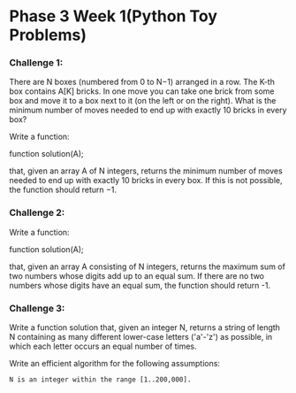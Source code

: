 # Phase 3 Week 1(Python Toy Problems)

### Challenge 1: 

<p>
There are N boxes (numbered from 0 to N−1) arranged in a row. The K-th box contains A[K] bricks. In one move you can take one brick from some box and move it to a box next to it (on the left or on the right). What is the minimum number of moves needed to end up with exactly 10 bricks in every box?

Write a function:

function solution(A);

that, given an array A of N integers, returns the minimum number of moves needed to end up with exactly 10 bricks in every box. If this is not possible, the function should return −1.
</p>

### Challenge 2: 
<p>
Write a function:


function solution(A);


that, given an array A consisting of N integers, returns the maximum sum of two numbers whose digits add up to an equal sum. If there are no two numbers whose digits have an equal sum, the function should return -1.
</p>

### Challenge 3: 
<p>
Write a function solution that, given an integer N, returns a string of length N containing as many different lower-case letters ('a'-'z') as possible, in which each letter occurs an equal number of times.
</p>
<p>
Write an efficient algorithm for the following assumptions:

    N is an integer within the range [1..200,000].
</p>